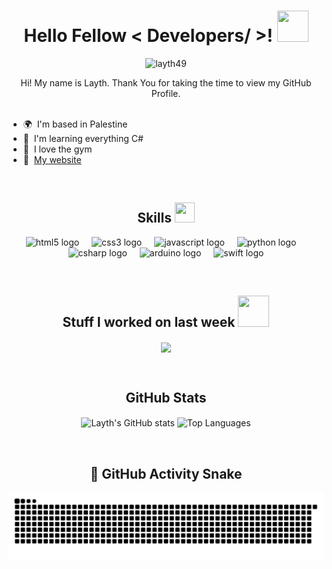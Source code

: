 <h1 align="center">Hello Fellow < Developers/ >! <img src="https://raw.githubusercontent.com/rahulbanerjee26/githubProfileReadmeGenerator/main/gifs/wave.gif" width="50px" height='50px'></h1>

<p align='center'>
  <img src="https://komarev.com/ghpvc/?username=layth49&label=Profile%20views&color=0e75b6&style=for-the-badge" alt="layth49" />
</p>

<div size='20px' align='center'> 
  Hi! My name is Layth. Thank You for taking the time to view my GitHub Profile.
</div>

<br>

- 🌍  I'm based in Palestine 
- 🧠  I'm learning everything C#
- 💪  I love the gym
- 🏡  [My website](https://layth49.surge.sh)

<br>

<h2 align="center">Skills <img src="https://raw.githubusercontent.com/rahulbanerjee26/githubProfileReadmeGenerator/main/gifs/code.gif" width="32px" height="32px"></h2>

<p align="center">
  <img src="https://cdn.jsdelivr.net/gh/devicons/devicon/icons/html5/html5-original.svg" height="40" alt="html5 logo"  />
  <img width="12" />
  <img src="https://cdn.jsdelivr.net/gh/devicons/devicon/icons/css3/css3-original.svg" height="40" alt="css3 logo"  />
  <img width="12" />
  <img src="https://cdn.jsdelivr.net/gh/devicons/devicon/icons/javascript/javascript-original.svg" height="40" alt="javascript logo"  />
  <img width="12" />
  <img src="https://cdn.jsdelivr.net/gh/devicons/devicon/icons/python/python-original.svg" height="40" alt="python logo"  />
  <img width="12" />
  <img src="https://cdn.jsdelivr.net/gh/devicons/devicon/icons/csharp/csharp-original.svg" height="40" alt="csharp logo"  />
  <img width="12" />
  <img src="https://cdn.jsdelivr.net/gh/devicons/devicon/icons/arduino/arduino-original.svg" height="40" alt="arduino logo"  />
  <img width="12" />
  <img src="https://cdn.jsdelivr.net/gh/devicons/devicon/icons/swift/swift-original.svg" height="40" alt="swift logo"  />
</p>

<br>

<h2 align="center">Stuff I worked on last week <img src="https://raw.githubusercontent.com/rahulbanerjee26/githubProfileReadmeGenerator/main/gifs/needABreak.gif" width="50px" height="50px"></h2>

<p align="center">
  <a href="https://github.com/anuraghazra/github-readme-stats">
    <img align="center" src="https://github-readme-stats.vercel.app/api/wakatime?username=@layth49\&layout=compact"/>
  </a>
</p>

<br>

<h2 align="center">GitHub Stats</h2>

<p align="center">
  <img align="center" src="https://github-readme-stats.vercel.app/api?username=layth49&rank_icon=github&show_icons=true&theme=dark" alt="Layth's GitHub stats"/>
  <img align="center" src="https://github-readme-stats.vercel.app/api/top-langs/?username=layth49&layout=compact&theme=dark" alt="Top Languages"/>
</p>

<br>

<h2 align="center">🐍 GitHub Activity Snake</h2>

<p align="center">
  <img src="https://raw.githubusercontent.com/layth49/layth49/output/snake.svg" alt="Snake animation" />
</p>
